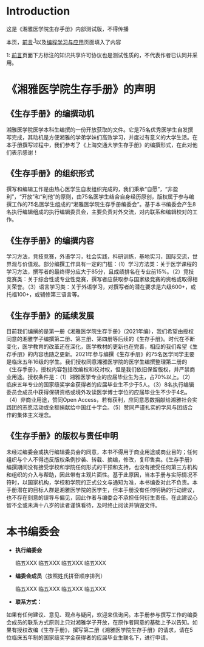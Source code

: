 # Introduction

这是《湘雅医学院生存手册》内部测试版，不得传播

本页，[前言](qian-yan.md)<sup>[ 1](#脚注1)</sup>以及[编程学习与应用](Ch4_huo-dong-yu-shi-jian-jie-shao/13.md)页面填入了内容

<a name="脚注1">1</a>: [前言](qian-yan.md)页面下方标注的知识共享许可协议也是测试性质的，不代表作者已认同并采用。

# 《湘雅医学院生存手册》的声明

## 《生存手册》的编撰动机

湘雅医学院医学本科生编撰的一份开放获取的文件。它是75名优秀医学生自发撰写完成，其动机是方便湘雅的学弟学妹们高效学习，并度过有意义的大学生活。在本手册撰写过程中，我们参考了《上海交通大学生存手册》的编撰形式，在此对他们表示感谢！


## 《生存手册》的组织形式

撰写和编辑工作是由热心医学生自发组织完成的，我们秉承“自愿”，“非盈利”，“开放”和“利他”的原则，由75名医学生结合自身经历原创，版权属于参与编撰工作的75名医学生组成的“湘雅医学院生存手册编委会”。基于本书编委会产生8名执行编辑组成的执行编辑委员会，主要负责对外交流，对内联系和编辑校对的工作。


## 《生存手册》的编撰内容

学习方法，竞技竞赛，外语学习，社会实践，科研训练，基地实习，国际交流，世界观与价值观。部分编撰工作具有一定的门槛：（1）学习方法类：关于医学课程的学习方法，撰写者的最终得分应大于85分，且成绩排名在专业前15%。（2）竞技竞赛类：关于综合性或专业性竞赛，撰写者应获取参与国家级竞赛的资格或取得相关荣誉。（3）语言学习类：关于外语学习，对撰写者的潜在要求是六级600+，或托福100+，或辅修第三语言等。

## 《生存手册》的延续发展

目前我们编撰的是第一册《湘雅医学院生存手册》（2021年编），我们希望由授权同意的湘雅学子编撰第二册、第三册、第四册等后续的《生存手册》。时代在不断变化，医学教育的改革还在深化，医学教材的更新也在完善，相应的我们希望《生存手册》的内容也随之更新。2021年参与编撰《生存手册》的75名医学同学主要是临床五年16级的学生。我们授权同意湘雅医学院的医学生编撰整理第二册的《生存手册》，授权内容包括改编权和校对权，但是我们依旧保留版权，并严禁商业用途。授权条件是：（1）湘雅医学专业的应届毕业生为主，占70%以上。（2）临床五年专业的国家级奖学金获得者的应届毕业生不少于5人。（3）8名执行编辑委员会成员中获得保研资格或境外攻读医学博士学位的应届毕业生不少于4名。（4）非商业用途，赞同Open Access，若有获利，应同意悉数捐献给湘雅社会实践团的志愿活动或全额捐献给中国红十字会。（5）赞同严谨扎实的学风与团结合作的集体主义理念。

## 《生存手册》的版权与责任申明

未经过编委会或执行编辑委员会的同意，本书不得用于商业用途或商业目的；任何组织与个人不得违反版权条例抄袭、转载、摘编，修改，复印售卖。《生存手册》编撰期间没有接受学校和学院任何形式的干预和支持，也没有接受任何第三方机构和组织的介入与帮助，因此带有主观片面性。基于此原因，当本手册与实际情况不符时，以国家机构，学校和学院的正式公文与通知为准，本书编委对此不负责。本手册潜在的目标人群是湘雅医学院的医学生，但本手册没有任何明确的行动建议，也不存在刻意的误导与偏见，因此作者与编委会不承担任何衍生责任。在此建议心智不全或未满十八岁的读者谨慎看待，及时终止阅读并销毁文件。

# 本书编委会

+ **执行编委会**

    临五XXX      临五XXX      临五XXX      临五XXX

+ **编委会成员**（按照姓氏拼音顺序排列）

    临五XXX      临五XXX      临五XXX      临五XXX


+ **联系方式：**

如果有任何建议、意见、观点与疑问，欢迎来信询问。本手册参与撰写工作的编委会成员的联系方式原则上只对湘雅学子开放，在原作者同意的基础上予以告知。如果有授权改编《生存手册》，撰写第二册《湘雅医学院生存手册》的请求，请在5位临床五年制的国家级奖学金获得者的应届毕业生联名下，进行申请。
